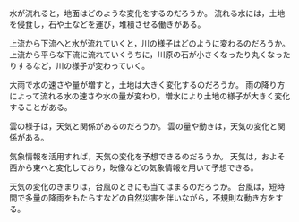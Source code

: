 水が流れると，地面はどのような変化をするのだろうか。
流れる水には，土地を侵食し，石や土などを運び，堆積させる働きがある。

上流から下流へと水が流れていくと，川の様子はどのように変わるのだろうか。
上流から平らな下流に流れていくうちに，川原の石が小さくなったり丸くなったりするなど，川の様子が変わっていく。

大雨で水の速さや量が増すと，土地は大きく変化するのだろうか。
雨の降り方によって流れる水の速さや水の量が変わり，増水により土地の様子が大きく変化することがある。

雲の様子は，天気と関係があるのだろうか。
雲の量や動きは，天気の変化と関係がある。

気象情報を活用すれば，天気の変化を予想できるのだろうか。
天気は，およそ西から東へと変化しており，映像などの気象情報を用いて予想できる。

天気の変化のきまりは，台風のときにも当てはまるのだろうか。
台風は，短時間で多量の降雨をもたらすなどの自然災害を伴いながら，不規則な動き方をする。
